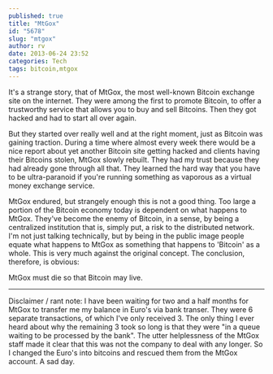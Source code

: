 ```yaml
---
published: true
title: "MtGox"
id: "5678"
slug: "mtgox"
author: rv
date: 2013-06-24 23:52
categories: Tech
tags: bitcoin,mtgox
---
```

It's a strange story, that of MtGox, the most well-known Bitcoin exchange site on the internet. They were among the first to promote Bitcoin, to offer a trustworthy service that allows you to buy and sell Bitcoins. Then they got hacked and had to start all over again.

But they started over really well and at the right moment, just as Bitcoin was gaining traction. During a time where almost every week there would be a nice report about yet another Bitcoin site getting hacked and clients having their Bitcoins stolen, MtGox slowly rebuilt. They had my trust because they had already gone through all that. They learned the hard way that you have to be ultra-paranoid if you're running something as vaporous as a virtual money exchange service.

MtGox endured, but strangely enough this is not a good thing. Too large a portion of the Bitcoin economy today is dependent on what happens to MtGox. They've become the enemy of Bitcoin, in a sense, by being a centralized institution that is, simply put, a risk to the distributed network. I'm not just talking technically, but by being in the public image people equate what happens to MtGox as something that happens to 'Bitcoin' as a whole. This is very much against the original concept. The conclusion, therefore, is obvious:

MtGox must die so that Bitcoin may live.

-----------------------------------------------------

Disclaimer / rant note: I have been waiting for two and a half months for MtGox to transfer me my balance in Euro's via bank transer. They were 6 separate transactions, of which I've only received 3. The only thing I ever heard about why the remaining 3 took so long is that they were "in a queue waiting to be processed by the bank". The utter helplessness of the MtGox staff made it clear that this was not the company to deal with any longer. So I changed the Euro's into bitcoins and rescued them from the MtGox account. A sad day.